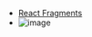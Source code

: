 * [React Fragments](https://reactjs.org/docs/fragments.html)
* ![image](https://user-images.githubusercontent.com/7721150/167704693-d03f3100-051a-4461-a41f-e3e4bf3d0a71.png)
